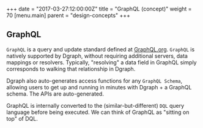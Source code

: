 
+++
date = "2017-03-27:12:00:00Z"
title = "GraphQL (concept)"
weight = 70
[menu.main]
    parent = "design-concepts"
+++
## GraphQL
 `GraphQL` is a query and update standard defined at [GraphQL.org](https://graphql.org/). `GraphQL` is natively supported by Dgraph, without requiring additional servers, data mappings or resolvers. Typically, "resolving" a data field in GraphQL simply corresponds to walking that relationship in Dgraph.
 
 Dgraph also auto-generates access functions for any `GraphQL Schema`, allowing users to get up and running in minutes with Dgraph + a GraphQL schema. The APIs are auto-generated.

GraphQL is internally converted to the (similar-but-different) `DQL` query language before being executed. We can think of GraphQL as "sitting on top" of DQL.
